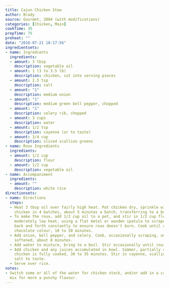 ```yaml
---
title: Cajun Chicken Stew
author: Brady
source: Gourmet, 2004 (with modifications)
categories: [Chicken, Main]
cookTime: 35
prepTime: 75
preheat: ""
date: "2010-07-21 18:17:56"
ingredientsets:
- name: Ingredients
  ingredients:
  - amount: 3 tbsp
    description: vegetable oil
  - amount: 1 (3 to 3.5 lb)
    description: chicken, cut into serving pieces
  - amount: 2.5 tsp
    description: salt
  - amount: "1"
    description: medium onion
  - amount: "1"
    description: medium green bell pepper, chopped
  - amount: "1"
    description: celery rib, chopped
  - amount: 3 cups
    description: water
  - amount: 1/2 tsp
    description: cayenne (or to taste)
  - amount: 3/4 cup
    description: sliced scallion greens
- name: Roux Ingredients
  ingredients:
  - amount: 1/2 cup
    description: flour
  - amount: 1/2 cup
    description: vegetable oil
- name: Accompaniment
  ingredients:
  - amount: ""
    description: white rice
directionsets:
- name: Directions
  steps:
  - Heat 3 tbsp oil over fairly high heat. Pat chicken dry, sprinkle with salt. Brown
    chicken in 4 batches, about 5 minutes a batch, transferring to a bowl when done.
  - To make the roux, add 1/2 cup oil to a pot, and stir in 1/2 cup flour. Cook over
    moderately low heat, using a flat metal or wooden spatula to scrape (not stir)
    back and forth constantly to ensure roux doesn't burn. Cook until roux is a milk
    chocolate colour, 10 to 20 minutes.
  - Add onion, bell pepper, and celery. Cook, occasionally scraping, until onion is
    softened, about 8 minutes.
  - Add water to mixture, bring to a boil. Stir occasionally until roux is incorporated.
  - Add chicken and any juices accumulated in bowl. Simmer, partially covered, until
    chicken is fully cooked, 30 to 35 minutes. Stir in cayenne, scallion greens, and
    salt to taste.
  - Serve over rice.
notes:
- Switch some or all of the water for chicken stock, and/or add in a cajun seasoning
  mix for more a punchy flavour.
---
```


